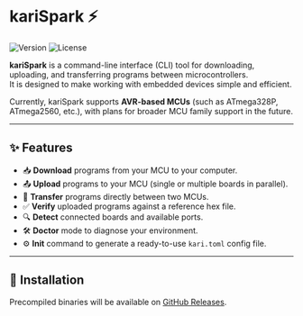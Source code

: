 # kariSpark ⚡


![Version](https://img.shields.io/badge/version-1.0.0-blue)
![License](https://img.shields.io/badge/license-Apache--2.0-green)

**kariSpark** is a command-line interface (CLI) tool for downloading, uploading, and transferring programs between microcontrollers.  
It is designed to make working with embedded devices simple and efficient.  

Currently, kariSpark supports **AVR-based MCUs** (such as ATmega328P, ATmega2560, etc.), with plans for broader MCU family support in the future.

---

## ✨ Features
- 📥 **Download** programs from your MCU to your computer.  
- 📤 **Upload** programs to your MCU (single or multiple boards in parallel).  
- 🔄 **Transfer** programs directly between two MCUs.  
- ✅ **Verify** uploaded programs against a reference hex file.  
- 🔍 **Detect** connected boards and available ports.  
- 🛠️ **Doctor** mode to diagnose your environment.  
- ⚙️ **Init** command to generate a ready-to-use `kari.toml` config file.  

---

## 🚀 Installation

Precompiled binaries will be available on [GitHub Releases](https://github.com/vincentmuriithi/kariSpark/releases).  

